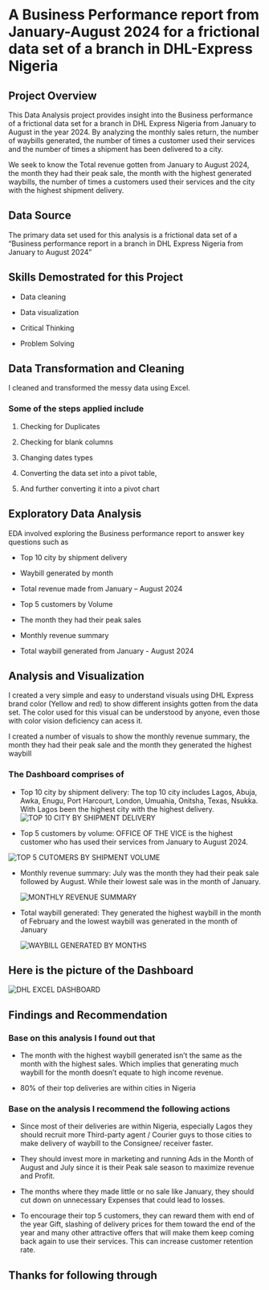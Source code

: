 #  A Business Performance report from January-August 2024 for a frictional data set of a branch in DHL-Express Nigeria

## Project Overview
This Data Analysis project provides insight into the Business performance  of a frictional data set for a branch in DHL Express Nigeria from January to August in the year 2024. By analyzing the monthly sales return, the number of waybills generated, the number of times a customer used their services and the number of times a shipment has been delivered to a city.

We seek to know the Total revenue gotten from January to August 2024, the month they had their peak sale, the month with the highest generated waybills, the number of times a customers used their services and the city with the highest shipment delivery.

## Data Source
The primary data set used for this analysis is a frictional data set of a “Business performance report in a branch in DHL Express Nigeria from January to August 2024”

## Skills Demostrated for this Project
-	 Data cleaning
  
-	Data visualization
  
-	Critical Thinking
  
-	Problem Solving

## Data Transformation and Cleaning
I cleaned and transformed the messy data using Excel.

### Some of the steps applied include

1)	Checking for Duplicates
   
2)	Checking for blank columns
   
3)	Changing dates types
  
4)	Converting the data set into a pivot table,

5)	And further converting it into a pivot chart

## Exploratory Data Analysis
EDA involved exploring the Business performance report to answer key questions such as

- Top 10 city by shipment delivery
  
- Waybill generated by month

- Total revenue made from January – August 2024

- Top 5 customers by Volume

- The month they had their peak sales
  
- Monthly revenue summary

- Total waybill generated from January - August 2024 


## Analysis and Visualization

I created a very simple and easy to understand visuals using DHL Express brand color (Yellow and red) to show different insights gotten from the data set. The color used for this visual can be understood by anyone, even those with color vision deficiency can acess it.

I created a number of visuals to show the monthly revenue summary, the month they had their peak sale and the month they generated the highest waybill


### The Dashboard comprises of

- Top 10 city by shipment delivery: The top 10 city includes Lagos, Abuja, Awka, Enugu, Port Harcourt, London, Umuahia, Onitsha, Texas, Nsukka. With Lagos been the highest city with the highest delivery.
  ![TOP 10  CITY BY SHIPMENT DELIVERY](https://github.com/user-attachments/assets/3420ea4c-184c-416a-8163-88f0ff6a43c1)


- Top 5 customers by volume: OFFICE OF THE VICE is the highest customer who has used their services from January to August 2024.

![TOP 5 CUTOMERS BY SHIPMENT VOLUME](https://github.com/user-attachments/assets/1963162c-423d-46d2-b29f-faf47db5de14)

- Monthly revenue summary: July was the month they had their peak sale followed by August. While their lowest sale was in the month of January.

  ![MONTHLY REVENUE SUMMARY](https://github.com/user-attachments/assets/06fae6e5-1852-434c-b253-2171ed2758fe)

- Total waybill generated: They generated the highest waybill in the month of February and the lowest waybill was generated in the month of January

  ![WAYBILL GENERATED BY MONTHS](https://github.com/user-attachments/assets/aa05c6db-5de3-49e9-a4e7-7092d1b46ec4)

## Here is the picture of the Dashboard

![DHL EXCEL DASHBOARD](https://github.com/user-attachments/assets/9ca52efc-957b-4387-999b-62bb9199fe4a)

## Findings and Recommendation

### Base on this analysis I found out that 
-	The month with the highest waybill generated isn’t the same as the month with the highest sales. Which implies that generating much waybill for the month doesn’t equate to high income revenue.

-	80% of their top deliveries are within cities in Nigeria

 ### Base on the analysis I recommend the following actions
-	Since most of their deliveries are within Nigeria, especially Lagos they should recruit more Third-party agent / Courier guys to those cities to make delivery of waybill to the Consignee/ receiver faster.
  
-	They should invest more in marketing and running Ads in the Month of August and July since it is their Peak sale season to maximize revenue and Profit.

-	The months where they made little or no sale like January, they should cut down on unnecessary Expenses that could lead to losses.
   
-	To encourage their top 5 customers, they can reward them with end of the year Gift, slashing of delivery prices for them toward the end of the year and many other attractive offers that will make them keep coming back again to use their services. This can increase customer retention rate.

## Thanks for following through





